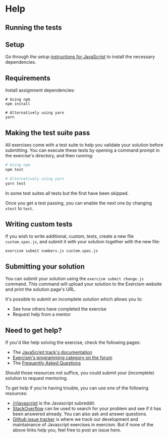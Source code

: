 # Help

## Running the tests

## Setup

Go through the setup [instructions for JavaScript][docs-exercism-javascript] to install the necessary dependencies.

## Requirements

Install assignment dependencies:

```shell
# Using npm
npm install

# Alternatively using yarn
yarn
```

## Making the test suite pass

All exercises come with a test suite to help you validate your solution before submitting.
You can execute these tests by opening a command prompt in the exercise's directory, and then running:

```bash
# Using npm
npm test

# Alternatively using yarn
yarn test
```

In some test suites all tests but the first have been skipped.

Once you get a test passing, you can enable the next one by changing `xtest` to `test`.

## Writing custom tests

If you wish to write additional, custom, tests, create a new file `custom.spec.js`, and submit it with your solution together with the new file:

```shell
exercism submit numbers.js custom.spec.js
```

[docs-exercism-javascript]: https://exercism.org/docs/tracks/javascript/installation

## Submitting your solution

You can submit your solution using the `exercism submit change.js` command.
This command will upload your solution to the Exercism website and print the solution page's URL.

It's possible to submit an incomplete solution which allows you to:

- See how others have completed the exercise
- Request help from a mentor

## Need to get help?

If you'd like help solving the exercise, check the following pages:

- The [JavaScript track's documentation](https://exercism.org/docs/tracks/javascript)
- [Exercism's programming category on the forum](https://forum.exercism.org/c/programming/5)
- The [Frequently Asked Questions](https://exercism.org/docs/using/faqs)

Should those resources not suffice, you could submit your (incomplete) solution to request mentoring.

To get help if you're having trouble, you can use one of the following resources:

- [/r/javascript](https://www.reddit.com/r/javascript) is the Javascript subreddit.
- [StackOverflow](https://stackoverflow.com/questions/tagged/javascript+exercism) can be used to search for your problem and see if it has been answered already. You can also ask and answer questions.
- [Github issue tracker](https://github.com/exercism/javascript/issues) is where we track our development and maintainance of Javascript exercises in exercism. But if none of the above links help you, feel free to post an issue here.